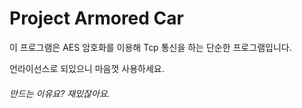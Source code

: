 # Project Armored Car

이 프로그램은 AES 암호화를 이용해 Tcp 통신을 하는 단순한 프로그램입니다.

언라이선스로 되있으니 마음껏 사용하세요. 

###### 만드는 이유요? 재밌잖아요.
